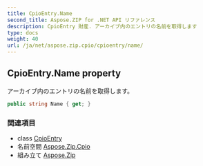 ```yaml
---
title: CpioEntry.Name
second_title: Aspose.ZIP for .NET API リファレンス
description: CpioEntry 財産. アーカイブ内のエントリの名前を取得します
type: docs
weight: 40
url: /ja/net/aspose.zip.cpio/cpioentry/name/
---
```

## CpioEntry.Name property

アーカイブ内のエントリの名前を取得します。

```csharp
public string Name { get; }
```

### 関連項目

* class [CpioEntry](../)
* 名前空間 [Aspose.Zip.Cpio](../../cpioentry/)
* 組み立て [Aspose.Zip](../../../)


